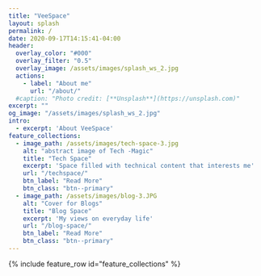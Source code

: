 ```yaml
---
title: "VeeSpace"
layout: splash
permalink: /
date: 2020-09-17T14:15:41-04:00
header:
  overlay_color: "#000"
  overlay_filter: "0.5"
  overlay_image: /assets/images/splash_ws_2.jpg
  actions:
    - label: "About me"
      url: "/about/"
  #caption: "Photo credit: [**Unsplash**](https://unsplash.com)"
excerpt: ""
og_image: "/assets/images/splash_ws_2.jpg"
intro: 
  - excerpt: 'About VeeSpace'
feature_collections:
  - image_path: /assets/images/tech-space-3.jpg
    alt: "abstract image of Tech -Magic"
    title: "Tech Space"
    excerpt: 'Space filled with technical content that interests me'
    url: "/techspace/"
    btn_label: "Read More"
    btn_class: "btn--primary"
  - image_path: /assets/images/blog-3.JPG
    alt: "Cover for Blogs"
    title: "Blog Space"
    excerpt: 'My views on everyday life'
    url: "/blog-space/"
    btn_label: "Read More"
    btn_class: "btn--primary"
---
```



{% include feature_row id="feature_collections" %}
